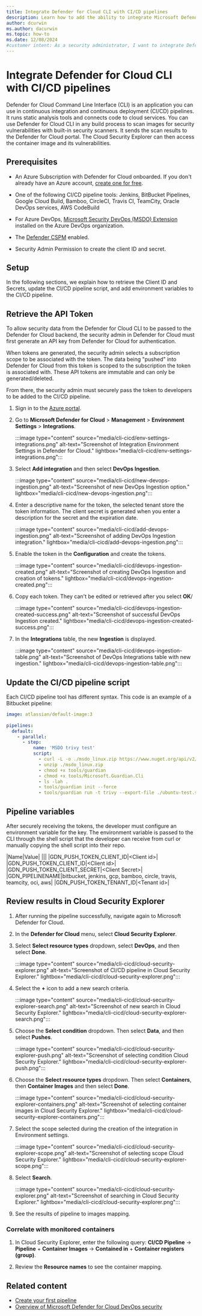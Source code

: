 ```yaml
---
title: Integrate Defender for Cloud CLI with CI/CD pipelines
description: Learn how to add the ability to integrate Microsoft Defender for Cloud CLI with popular CI/CD pipeline tools.
author: dcurwin
ms.author: dacurwin
ms.topic: how-to
ms.date: 12/08/2024
#customer intent: As a security administrator, I want to integrate Defender for Cloud CLI with CI/CD pipelines so that I can run static analysis tools and scan images for vulnerabilities.
---
```


# Integrate Defender for Cloud CLI with CI/CD pipelines

Defender for Cloud Command Line Interface (CLI) is an application you can use in continuous integration and continuous deployment (CI/CD) pipelines. It runs static analysis tools and connects code to cloud services. You can use Defender for Cloud CLI in any build process to scan images for security vulnerabilities with built-in security scanners. It sends the scan results to the Defender for Cloud portal. The Cloud Security Explorer can then access the container image and its vulnerabilities.

## Prerequisites

- An Azure Subscription with Defender for Cloud onboarded. If you don't already have an Azure account, [create one for free](https://azure.microsoft.com/free/).

- One of the following CI/CD pipeline tools: Jenkins, BitBucket Pipelines, Google Cloud Build, Bamboo, CircleCI, Travis CI, TeamCity, Oracle DevOps services, AWS CodeBuild

- For Azure DevOps, [Microsoft Security DevOps (MSDO) Extension](/azure/defender-for-cloud/azure-devops-extension) installed on the Azure DevOps organization.

- The [Defender CSPM](/azure/defender-for-cloud/tutorial-enable-cspm-plan) enabled.

- Security Admin Permission to create the client ID and secret.

## Setup

In the following sections, we explain how to retrieve the Client ID and Secrets, update the CI/CD pipeline script, and add environment variables to the CI/CD pipeline.

## Retrieve the API Token

To allow security data from the Defender for Cloud CLI to be passed to the Defender for Cloud backend, the security admin in Defender for Cloud must first generate an API key from Defender for Cloud for authentication.

When tokens are generated, the security admin selects a subscription scope to be associated with the token. The data being "pushed" into Defender for Cloud from this token is scoped to the subscription the token is associated with. These API tokens are immutable and can only be generated/deleted.

From there, the security admin must securely pass the token to developers to be added to the CI/CD pipeline.

1. Sign in to the [Azure portal](https://portal.azure.com/).

1. Go to **Microsoft Defender for Cloud** > **Management** > **Environment Settings** > **Integrations**.

      :::image type="content" source="media/cli-cicd/env-settings-integrations.png" alt-text="Screenshot of Integration Environment Settings in Defender for Cloud." lightbox="media/cli-cicd/env-settings-integrations.png":::

1. Select **Add integration** and then select **DevOps Ingestion**.

      :::image type="content" source="media/cli-cicd/new-devops-ingestion.png" alt-text="Screenshot of new DevOps Ingestion option." lightbox="media/cli-cicd/new-devops-ingestion.png":::

1. Enter a descriptive name for the token, the selected tenant store the token information. The client secret is generated when you enter a description for the secret and the expiration date.

      :::image type="content" source="media/cli-cicd/add-devops-ingestion.png" alt-text="Screenshot of adding DevOps Ingestion integration." lightbox="media/cli-cicd/add-devops-ingestion.png":::

1. Enable the token in the **Configuration** and create the tokens.

      :::image type="content" source="media/cli-cicd/devops-ingestion-created.png" alt-text="Screenshot of creating DevOps Ingestion and creation of tokens." lightbox="media/cli-cicd/devops-ingestion-created.png":::

1. Copy each token. They can't be edited or retrieved after you select **OK**/

      :::image type="content" source="media/cli-cicd/devops-ingestion-created-success.png" alt-text="Screenshot of successful DevOps Ingestion created." lightbox="media/cli-cicd/devops-ingestion-created-success.png":::

1. In the **Integrations** table, the new **Ingestion** is displayed.

      :::image type="content" source="media/cli-cicd/devops-ingestion-table.png" alt-text="Screenshot of DevOps Integrations table with new ingestion." lightbox="media/cli-cicd/devops-ingestion-table.png":::

## Update the CI/CD pipeline script

Each CI/CD pipeline tool has different syntax. This code is an example of a Bitbucket pipeline:

```yaml
image: atlassian/default-image:3
 
pipelines:
  default:
    - parallel:
      - step:
          name: 'MSDO trivy test'
          script:
            - curl -L -o ./msdo_linux.zip https://www.nuget.org/api/v2/package/Microsoft.Security.DevOps.Cli.linux-x64/
            - unzip ./msdo_linux.zip
            - chmod +x tools/guardian
            - chmod +x tools/Microsoft.Guardian.Cli
            - ls -lah .
            - tools/guardian init --force
            - tools/guardian run -t trivy --export-file ./ubuntu-test.sarif --publish-file-folder-path ./ubuntu-test.sarif            
```

## Pipeline variables

After securely receiving the tokens, the developer must configure an environment variable for the key. The environment variable is passed to the CLI through the shell script that the developer can receive from curl or manually copying the shell script into their repo.

|Name|Value|
|||
|GDN_PUSH_TOKEN_CLIENT_ID|&lt;Client id&gt;|
|GDN_PUSH_TOKEN_CLIENT_ID|&lt;Client id&gt;|
|GDN_PUSH_TOKEN_CLIENT_SECRET|&lt;Client Secret&gt;|
|GDN_PIPELINENAME|bitbucket, jenkins, gcp, bamboo, circle, travis, teamcity, oci, aws|
|GDN_PUSH_TOKEN_TENANT_ID|&lt;Tenant id&gt;|

## Review results in Cloud Security Explorer

1. After running the pipeline successfully, navigate again to Microsoft Defender for Cloud.

1. In the **Defender for Cloud** menu, select **Cloud Security Explorer**.

1. Select **Select resource types** dropdown, select **DevOps**, and then select **Done**.

    :::image type="content" source="media/cli-cicd/cloud-security-explorer.png" alt-text="Screenshot of CI/CD pipeline in Cloud Security Explorer." lightbox="media/cli-cicd/cloud-security-explorer.png":::

1. Select the **+** icon to add a new search criteria.

    :::image type="content" source="media/cli-cicd/cloud-security-explorer-search.png" alt-text="Screenshot of new search in Cloud Security Explorer." lightbox="media/cli-cicd/cloud-security-explorer-search.png":::

1. Choose the **Select condition** dropdown. Then select **Data**, and then select **Pushes**.

    :::image type="content" source="media/cli-cicd/cloud-security-explorer-push.png" alt-text="Screenshot of selecting condition Cloud Security Explorer." lightbox="media/cli-cicd/cloud-security-explorer-push.png":::

1. Choose the **Select resource types** dropdown. Then select **Containers**, then **Container Images** and then select **Done**.

    :::image type="content" source="media/cli-cicd/cloud-security-explorer-containers.png" alt-text="Screenshot of selecting container images in Cloud Security Explorer." lightbox="media/cli-cicd/cloud-security-explorer-containers.png":::

1. Select the scope selected during the creation of the integration in Environment settings.

    :::image type="content" source="media/cli-cicd/cloud-security-explorer-scope.png" alt-text="Screenshot of selecting scope Cloud Security Explorer." lightbox="media/cli-cicd/cloud-security-explorer-scope.png":::

1. Select **Search**.

    :::image type="content" source="media/cli-cicd/cloud-security-explorer.png" alt-text="Screenshot of searching in Cloud Security Explorer." lightbox="media/cli-cicd/cloud-security-explorer.png":::

1. See the results of pipeline to images mapping.

### Correlate with monitored containers

1. In Cloud Security Explorer, enter the following query: **CI/CD Pipeline** -> **Pipeline** + **Container Images** -> **Contained in** + **Container registers (group)**.

1. Review the **Resource names** to see the container mapping.

## Related content

- [Create your first pipeline](/azure/devops/pipelines/create-first-pipeline)
- [Overview of Microsoft Defender for Cloud DevOps security](defender-for-devops-introduction.md)
